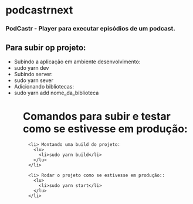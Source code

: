 # podcastrnext
<h3>PodCastr - Player para executar episódios de um podcast.</h3>


<h2> Para subir op projeto: </h2>

<ul>
  
  <li> Subindo a aplicação em ambiente desenvolvimento: 
    <lu>
      <li>sudo yarn dev</li>
    </lu>
  </li>
  
  <li> Subindo server: 
    <lu>
      <li>sudo yarn sever</li>
    </lu>
  </li>
  
  <li> Adicionando bibliotecas: 
    <lu>
      <li>sudo yarn add nome_da_biblioteca</li>
    </lu>
  </li>
  
  <ul>
      <h1>Comandos para subir e testar como se estivesse em produção: </h1>
  
      <li> Montando uma build do projeto: 
        <lu>
          <li>sudo yarn build</li>
        </lu>
      </li>

      <li> Rodar o projeto como se estivesse em produção:: 
        <lu>
          <li>sudo yarn start</li>
        </lu>
      </li>
      
  </ul>
</ul>
